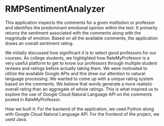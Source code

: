 # RMPSentimentAnalyzer
This application inspects the comments for a given institution or professor and identifies the predominant emotional opinion within the text. It primarily returns the sentiment associated with the comments along with the magnitude of emotion. Based on all the available comments, the application draws an overall sentiment rating.

We initially discussed how significant it is to select good professors for our courses. As college students, we highlighted how RateMyProfessor is a very useful platform to get to know our professors through multiple student reviews and ratings before actually taking them. We were motivated to utilize the available Google APIs and this drew our attention to natural language processing. We wanted to come up with a unique rating system based on the comments. We believe that words generate a more realistic overall rating than an aggregate of whole ratings. This is what inspired us to explore the use of Google Cloud Natural Language API on the comments posted in RateMyProfessor.

How we built it:
For the backend of the application, we used Python along with Google Cloud Natural Language API. For the frontend of the project, we used Java.
